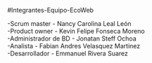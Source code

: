 #Integrantes-Equipo-EcoWeb  


-Scrum master - Nancy Carolina Leal León  
-Product owner - Kevin Felipe Fonseca Moreno  
-Administrador de BD - Jonatan Steff Ochoa  
-Analista - Fabian Andres Velasquez Martinez  
-Desarrollador - Emmanuel Rivera Suarez  